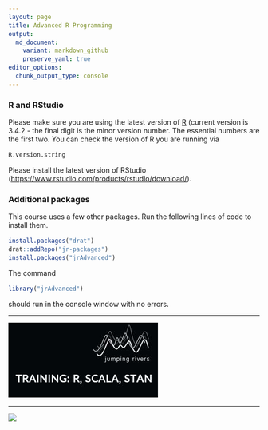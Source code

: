 ```yaml
---
layout: page
title: Advanced R Programming
output:
  md_document:
    variant: markdown_github
    preserve_yaml: true
editor_options: 
  chunk_output_type: console
---
```


### R and RStudio

Please make sure you are using the latest version of [R](https://cran.r-project.org/) (current version is 3.4.2 - the final digit is the minor version number. The essential numbers are the first two. You can check the version of R you are running via

``` r
R.version.string
```

Please install the latest version of RStudio (<https://www.rstudio.com/products/rstudio/download/>).

### Additional packages

This course uses a few other packages. Run the following lines of code to install them.

``` r
install.packages("drat")
drat::addRepo("jr-packages")
install.packages("jrAdvanced")
```

The command

``` r
library("jrAdvanced")
```

should run in the console window with no errors.

------------------------------------------------------------------------

[![](/graphics/300_125.jpg)](https://www.jumpingrivers.com/?utm_source=jr-packages&utm_medium=image&utm_campaign=advanced)

------------------------------------------------------------------------

[![](/300_125.jpg)](https://www.jumpingrivers.com/?utm_source=jr-packages&utm_medium=image&utm_campaign=test)
